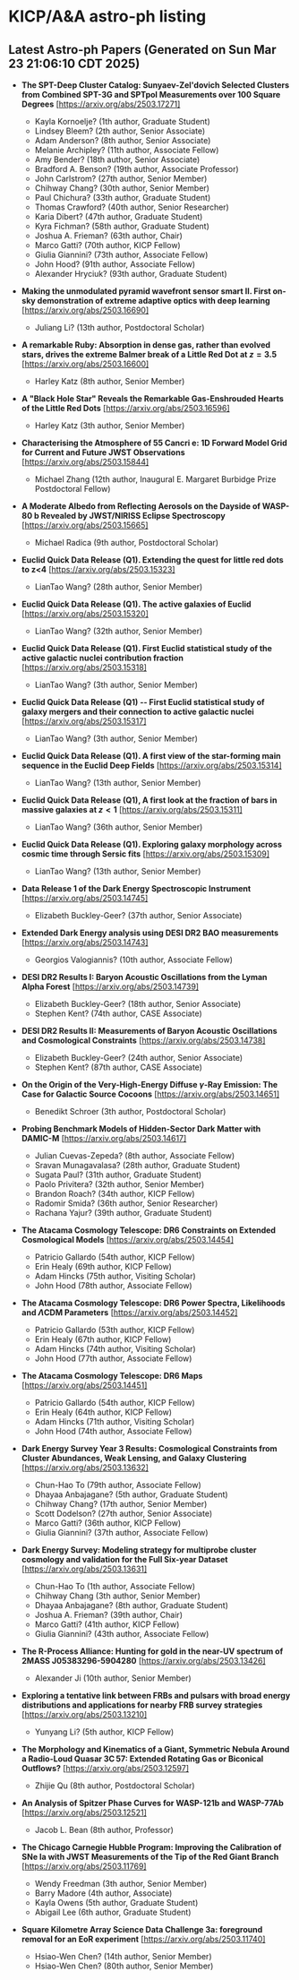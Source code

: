 # KICP/A&A astro-ph listing

## Latest Astro-ph Papers (Generated on Sun Mar 23 21:06:10 CDT 2025)

- **The SPT-Deep Cluster Catalog: Sunyaev-Zel'dovich Selected Clusters from Combined SPT-3G and SPTpol Measurements over 100 Square Degrees**
[https://arxiv.org/abs/2503.17271]
  + Kayla Kornoelje? (1th author, Graduate Student)
  + Lindsey Bleem? (2th author, Senior Associate)
  + Adam Anderson? (8th author, Senior Associate)
  + Melanie Archipley? (11th author, Associate Fellow)
  + Amy Bender? (18th author, Senior Associate)
  + Bradford A. Benson? (19th author, Associate Professor)
  + John Carlstrom? (27th author, Senior Member)
  + Chihway Chang? (30th author, Senior Member)
  + Paul Chichura? (33th author, Graduate Student)
  + Thomas Crawford? (40th author, Senior Researcher)
  + Karia Dibert? (47th author, Graduate Student)
  + Kyra Fichman? (58th author, Graduate Student)
  + Joshua A. Frieman? (63th author, Chair)
  + Marco Gatti? (70th author, KICP Fellow)
  + Giulia Giannini? (73th author, Associate Fellow)
  + John Hood? (91th author, Associate Fellow)
  + Alexander Hryciuk? (93th author, Graduate Student)

- **Making the unmodulated pyramid wavefront sensor smart II. First on-sky demonstration of extreme adaptive optics with deep learning**
[https://arxiv.org/abs/2503.16690]
  + Juliang Li? (13th author, Postdoctoral Scholar)

- **A remarkable Ruby: Absorption in dense gas, rather than evolved stars, drives the extreme Balmer break of a Little Red Dot at $z=3.5$**
[https://arxiv.org/abs/2503.16600]
  + Harley Katz (8th author, Senior Member)

- **A "Black Hole Star" Reveals the Remarkable Gas-Enshrouded Hearts of the Little Red Dots**
[https://arxiv.org/abs/2503.16596]
  + Harley Katz (3th author, Senior Member)

- **Characterising the Atmosphere of 55 Cancri e: 1D Forward Model Grid for Current and Future JWST Observations**
[https://arxiv.org/abs/2503.15844]
  + Michael Zhang (12th author, Inaugural E. Margaret Burbidge Prize Postdoctoral Fellow)

- **A Moderate Albedo from Reflecting Aerosols on the Dayside of WASP-80 b Revealed by JWST/NIRISS Eclipse Spectroscopy**
[https://arxiv.org/abs/2503.15665]
  + Michael Radica (9th author, Postdoctoral Scholar)

- **Euclid Quick Data Release (Q1). Extending the quest for little red dots to z<4**
[https://arxiv.org/abs/2503.15323]
  + LianTao Wang? (28th author, Senior Member)

- **Euclid Quick Data Release (Q1). The active galaxies of Euclid**
[https://arxiv.org/abs/2503.15320]
  + LianTao Wang? (32th author, Senior Member)

- **Euclid Quick Data Release (Q1). First Euclid statistical study of the active galactic nuclei contribution fraction**
[https://arxiv.org/abs/2503.15318]
  + LianTao Wang? (3th author, Senior Member)

- **Euclid Quick Data Release (Q1) -- First Euclid statistical study of galaxy mergers and their connection to active galactic nuclei**
[https://arxiv.org/abs/2503.15317]
  + LianTao Wang? (3th author, Senior Member)

- **Euclid Quick Data Release (Q1). A first view of the star-forming main sequence in the Euclid Deep Fields**
[https://arxiv.org/abs/2503.15314]
  + LianTao Wang? (13th author, Senior Member)

- **Euclid Quick Data Release (Q1), A first look at the fraction of bars in massive galaxies at $z<1$**
[https://arxiv.org/abs/2503.15311]
  + LianTao Wang? (36th author, Senior Member)

- **Euclid Quick Data Release (Q1). Exploring galaxy morphology across cosmic time through Sersic fits**
[https://arxiv.org/abs/2503.15309]
  + LianTao Wang? (13th author, Senior Member)

- **Data Release 1 of the Dark Energy Spectroscopic Instrument**
[https://arxiv.org/abs/2503.14745]
  + Elizabeth Buckley-Geer? (37th author, Senior Associate)

- **Extended Dark Energy analysis using DESI DR2 BAO measurements**
[https://arxiv.org/abs/2503.14743]
  + Georgios Valogiannis? (10th author, Associate Fellow)

- **DESI DR2 Results I: Baryon Acoustic Oscillations from the Lyman Alpha Forest**
[https://arxiv.org/abs/2503.14739]
  + Elizabeth Buckley-Geer? (18th author, Senior Associate)
  + Stephen Kent? (74th author, CASE Associate)

- **DESI DR2 Results II: Measurements of Baryon Acoustic Oscillations and Cosmological Constraints**
[https://arxiv.org/abs/2503.14738]
  + Elizabeth Buckley-Geer? (24th author, Senior Associate)
  + Stephen Kent? (87th author, CASE Associate)

- **On the Origin of the Very-High-Energy Diffuse $γ$-Ray Emission: The Case for Galactic Source Cocoons**
[https://arxiv.org/abs/2503.14651]
  + Benedikt Schroer (3th author, Postdoctoral Scholar)

- **Probing Benchmark Models of Hidden-Sector Dark Matter with DAMIC-M**
[https://arxiv.org/abs/2503.14617]
  + Julian  Cuevas-Zepeda? (8th author, Associate Fellow)
  + Sravan Munagavalasa? (28th author, Graduate Student)
  + Sugata Paul? (31th author, Graduate Student)
  + Paolo Privitera? (32th author, Senior Member)
  + Brandon Roach? (34th author, KICP Fellow)
  + Radomir Smida? (36th author, Senior Researcher)
  + Rachana Yajur? (39th author, Graduate Student)

- **The Atacama Cosmology Telescope: DR6 Constraints on Extended Cosmological Models**
[https://arxiv.org/abs/2503.14454]
  + Patricio Gallardo (54th author, KICP Fellow)
  + Erin Healy (69th author, KICP Fellow)
  + Adam Hincks (75th author, Visiting Scholar)
  + John Hood (78th author, Associate Fellow)

- **The Atacama Cosmology Telescope: DR6 Power Spectra, Likelihoods and $Λ$CDM Parameters**
[https://arxiv.org/abs/2503.14452]
  + Patricio Gallardo (53th author, KICP Fellow)
  + Erin Healy (67th author, KICP Fellow)
  + Adam Hincks (74th author, Visiting Scholar)
  + John Hood (77th author, Associate Fellow)

- **The Atacama Cosmology Telescope: DR6 Maps**
[https://arxiv.org/abs/2503.14451]
  + Patricio Gallardo (54th author, KICP Fellow)
  + Erin Healy (64th author, KICP Fellow)
  + Adam Hincks (71th author, Visiting Scholar)
  + John Hood (74th author, Associate Fellow)

- **Dark Energy Survey Year 3 Results: Cosmological Constraints from Cluster Abundances, Weak Lensing, and Galaxy Clustering**
[https://arxiv.org/abs/2503.13632]
  + Chun-Hao To (79th author, Associate Fellow)
  + Dhayaa Anbajagane? (5th author, Graduate Student)
  + Chihway Chang? (17th author, Senior Member)
  + Scott Dodelson? (27th author, Senior Associate)
  + Marco Gatti? (36th author, KICP Fellow)
  + Giulia Giannini? (37th author, Associate Fellow)

- **Dark Energy Survey: Modeling strategy for multiprobe cluster cosmology and validation for the Full Six-year Dataset**
[https://arxiv.org/abs/2503.13631]
  + Chun-Hao To (1th author, Associate Fellow)
  + Chihway Chang (3th author, Senior Member)
  + Dhayaa Anbajagane? (8th author, Graduate Student)
  + Joshua A. Frieman? (39th author, Chair)
  + Marco Gatti? (41th author, KICP Fellow)
  + Giulia Giannini? (43th author, Associate Fellow)

- **The R-Process Alliance: Hunting for gold in the near-UV spectrum of 2MASS J05383296-5904280**
[https://arxiv.org/abs/2503.13426]
  + Alexander Ji (10th author, Senior Member)

- **Exploring a tentative link between FRBs and pulsars with broad energy distributions and applications for nearby FRB survey strategies**
[https://arxiv.org/abs/2503.13210]
  + Yunyang Li? (5th author, KICP Fellow)

- **The Morphology and Kinematics of a Giant, Symmetric Nebula Around a Radio-Loud Quasar 3C$\,$57: Extended Rotating Gas or Biconical Outflows?**
[https://arxiv.org/abs/2503.12597]
  + Zhijie Qu (8th author, Postdoctoral Scholar)

- **An Analysis of Spitzer Phase Curves for WASP-121b and WASP-77Ab**
[https://arxiv.org/abs/2503.12521]
  + Jacob L. Bean (8th author, Professor)

- **The Chicago Carnegie Hubble Program: Improving the Calibration of SNe Ia with JWST Measurements of the Tip of the Red Giant Branch**
[https://arxiv.org/abs/2503.11769]
  + Wendy Freedman (3th author, Senior Member)
  + Barry Madore (4th author, Associate)
  + Kayla Owens (5th author, Graduate Student)
  + Abigail Lee (6th author, Graduate Student)

- **Square Kilometre Array Science Data Challenge 3a: foreground removal for an EoR experiment**
[https://arxiv.org/abs/2503.11740]
  + Hsiao-Wen Chen? (14th author, Senior Member)
  + Hsiao-Wen Chen? (80th author, Senior Member)

